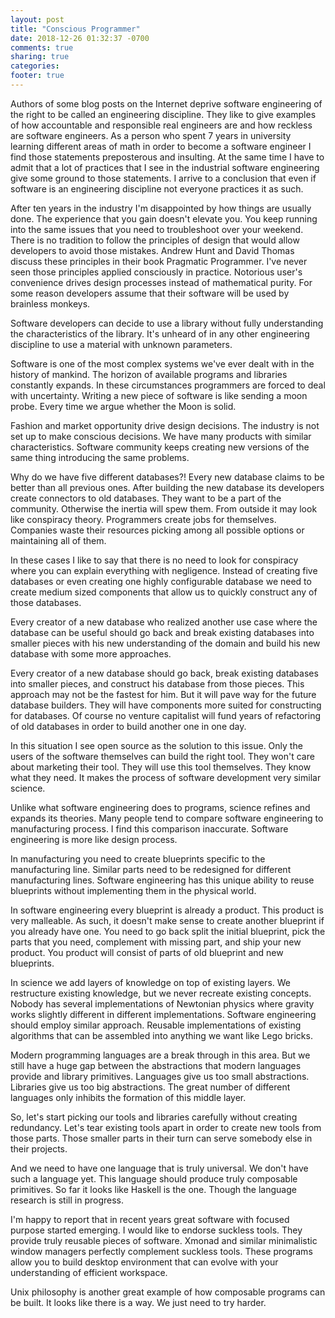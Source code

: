 ```yaml
---
layout: post
title: "Conscious Programmer"
date: 2018-12-26 01:32:37 -0700
comments: true
sharing: true
categories:
footer: true
---
```


Authors of some blog posts on the Internet deprive software engineering of the
right to be called an engineering discipline. They like to give examples of how
accountable and responsible real engineers are and how reckless are software
engineers. As a person who spent 7 years in university learning different areas
of math in order to become a software engineer I find those statements
preposterous and insulting. At the same time I have to admit that a lot of
practices that I see in the industrial software engineering give some ground to
those statements. I arrive to a conclusion that even if software is an
engineering discipline not everyone practices it as such.

After ten years in the industry I'm disappointed by how things are usually
done. The experience that you gain doesn't elevate you. You keep running into
the same issues that you need to troubleshoot over your weekend. There is no
tradition to follow the principles of design that would allow developers to
avoid those mistakes. Andrew Hunt and David Thomas discuss these principles in
their book Pragmatic Programmer. I've never seen those principles applied
consciously in practice. Notorious user's convenience drives design processes
instead of mathematical purity. For some reason developers assume that their
software will be used by brainless monkeys.

Software developers can decide to use a library without fully understanding the
characteristics of the library. It's unheard of in any other engineering
discipline to use a material with unknown parameters.

Software is one of the most complex systems we've ever dealt with in the
history of mankind. The horizon of available programs and libraries constantly
expands. In these circumstances programmers are forced to deal with
uncertainty. Writing a new piece of software is like sending a moon probe.
Every time we argue whether the Moon is solid.

Fashion and market opportunity drive design decisions. The industry is not set
up to make conscious decisions. We have many products with similar
characteristics. Software community keeps creating new versions of the same
thing introducing the same problems.

Why do we have five different databases?! Every new database claims to be
better than all previous ones. After building the new database its developers
create connectors to old databases. They want to be a part of the community.
Otherwise the inertia will spew them. From outside it may look like conspiracy
theory. Programmers create jobs for themselves. Companies waste their resources
picking among all possible options or maintaining all of them.

In these cases I like to say that there is no need to look for conspiracy where
you can explain everything with negligence. Instead of creating five databases
or even creating one highly configurable database we need to create medium
sized components that allow us to quickly construct any of those databases.

Every creator of a new database who realized another use case
where the database can be useful should go back and break existing databases
into smaller pieces with his new understanding of the domain and build his new
database with some more approaches.

Every creator of a new database should go back, break existing databases into
smaller pieces, and construct his database from those pieces. This approach may
not be the fastest for him. But it will pave way for the future database
builders. They will have components more suited for constructing for databases.
Of course no venture capitalist will fund years of refactoring of old databases
in order to build another one in one day.

In this situation I see open source as the solution to this issue. Only the
users of the software themselves can build the right tool. They won't care
about marketing their tool. They will use this tool themselves. They know what
they need. It makes the process of software development very similar science.

Unlike what software engineering does to programs, science refines and expands
its theories. Many people tend to compare software engineering to manufacturing
process. I find this comparison inaccurate. Software engineering is more like
design process.

In manufacturing you need to create blueprints specific to the manufacturing
line. Similar parts need to be redesigned for different manufacturing lines.
Software engineering has this unique ability to reuse blueprints without
implementing them in the physical world.

In software engineering every blueprint is already a product. This product is
very malleable. As such, it doesn't make sense to create another blueprint if
you already have one. You need to go back split the initial blueprint, pick the
parts that you need, complement with missing part, and  ship your new product.
You product will consist of parts of old blueprint and new blueprints.

In science we add layers of knowledge on top of existing layers. We restructure
existing knowledge, but we never recreate existing concepts. Nobody has several
implementations of Newtonian physics where gravity works slightly different in
different implementations. Software engineering should employ similar approach.
Reusable implementations of existing algorithms that can be assembled into
anything we want like Lego bricks.

Modern programming languages are a break through in this area. But we still
have a huge gap between the abstractions that modern languages provide and
library primitives. Languages give us too small abstractions. Libraries give us
too big abstractions. The great number of different languages only inhibits the
formation of this middle layer.

So, let's start picking our tools and libraries carefully without creating
redundancy. Let's tear existing tools apart in order to create new tools from
those parts. Those smaller parts in their turn can serve somebody else in their
projects.

And we need to have one language that is truly universal. We don't have such a
language yet. This language should produce truly composable primitives. So far
it looks like Haskell is the one. Though the language research is still in
progress.

I'm happy to report that in recent years great software with focused purpose
started emerging. I would like to endorse suckless tools. They provide truly
reusable pieces of software. Xmonad and similar minimalistic window managers
perfectly complement suckless tools. These programs allow you to build desktop
environment that can evolve with your understanding of efficient workspace.

Unix philosophy is another great example of how composable programs can be built.
It looks like there is a way. We just need to try harder.
